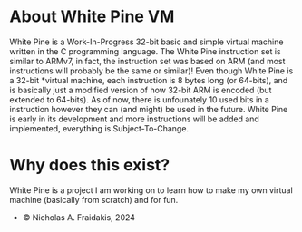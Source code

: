 # About White Pine VM
White Pine is a Work-In-Progress 32-bit basic and simple virtual machine written in the C programming language.
The White Pine instruction set is similar to ARMv7, in fact, the instruction set was based on ARM (and most
instructions will probably be the same or similar)! Even though White Pine is a 32-bit *virtual machine, each 
instruction is 8 bytes long (or 64-bits), and is basically just a modified version of how 32-bit ARM is encoded 
(but extended to 64-bits). As of now, there is unfounately 10 used bits in a instruction however they can (and might)
be used in the future. White Pine is early in its development and more instructions will be added and implemented,
everything is Subject-To-Change.

# Why does this exist?
White Pine is a project I am working on to learn how to make my own virtual machine (basically from scratch)
and for fun. 

- © Nicholas A. Fraidakis, 2024
